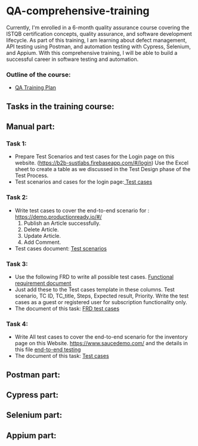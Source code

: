 # QA-comprehensive-training
Currently, I'm enrolled in a 6-month quality assurance course covering the ISTQB certification concepts, quality assurance, and software development lifecycle. As part of this training, I am learning about defect management, API testing using Postman, and automation testing with Cypress, Selenium, and Appium. With this comprehensive training, I will be able to build a successful career in software testing and automation.
### Outline of the course: 
* [QA Training Plan](https://drive.google.com/file/d/1Bo2FwTEmI22wjJzedoS3yVqGo5ntfXer/view?usp=sharing)
## Tasks in the training course: 
## Manual part:
### Task 1:
* Prepare Test Scenarios and test cases for the Login page on this website.
  (https://b2b-sustlabs.firebaseapp.com/#/login)
  Use the Excel sheet to create a table as we discussed in the Test Design phase of the Test Process.
* Test scenarios and cases for the login page:[ Test cases](https://docs.google.com/spreadsheets/d/1yPxvWRAyshBvpHwELeW4r_IgvT9p8zJa/edit?usp=sharing&ouid=106017829505047848790&rtpof=true&sd=true)

### Task 2:
* Write test cases to cover the end-to-end scenario for :
        https://demo.productionready.io/#/
   1. Publish an Article successfully.
   2. Delete Article.
   3. Update Article.
   4. Add Comment.
 * Test cases document: [Test scenarios ](https://docs.google.com/spreadsheets/d/1oEb5LGUKjEqkTgqdL2oOeoBB-Q6SCwHE/edit?usp=sharing&ouid=106017829505047848790&rtpof=true&sd=true)

### Task 3: 
* Use the following FRD to write all possible test cases. 
[Functional requirement document](https://drive.google.com/file/d/17uQ4xFadHcjH3JPVTQp27yNWK473qGQ1/view?usp=sharing)
* Just add these to the Test cases template in these columns. 
Test scenario, TC ID, TC_title, Steps, Expected result, Priority. 
Write the test cases as a guest or registered user for subscription functionality only.
* The document of this task: [FRD test cases](https://docs.google.com/spreadsheets/d/1CPOeYdkmm74SG5URLD7nfcAGjWSca0_e/edit?usp=sharing&ouid=106017829505047848790&rtpof=true&sd=true)

### Task 4:
* Write All test cases to cover the end-to-end scenario for the inventory page on this Website. 
 https://www.saucedemo.com/
and the details in this file [end-to-end testing](https://drive.google.com/file/d/1rH58R1E_Vr60WdhHzX-bEKULEXOrkMbi/view?usp=sharing)
* The document of this task: [ Test cases](https://docs.google.com/spreadsheets/d/1oFnlU7qoskPtp4WZIlmnxVUYjMMnjgJs/edit?usp=sharing&ouid=106017829505047848790&rtpof=true&sd=true)

## Postman part:
## Cypress part:
## Selenium part:
## Appium part: 


